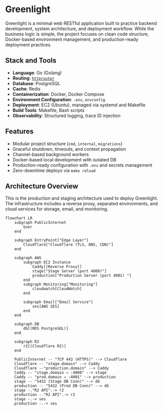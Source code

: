 # Greenlight

Greenlight is a minimal web RESTful application built to practice backend development, system architecture, and deployment workflow. While the business logic is simple, the project focuses on clean code structure, Docker-based environment management, and production-ready deployment practices.

## Stack and Tools

- **Language**: Go (Golang)
- **Routing**: [`httprouter`](https://github.com/julienschmidt/httprouter)
- **Database**: PostgreSQL
- **Cache**: Redis
- **Containerization**: Docker, Docker Compose
- **Environment Configuration**: `.env`, `envconfig`
- **Deployment**: EC2 (Ubuntu), managed via systemd and Makefile
- **Build Tools**: Makefile, Bash scripts
- **Observability**: Structured logging, trace ID injection

## Features

- Modular project structure (`cmd`, `internal`, `migrations`)
- Graceful shutdown, timeouts, and context propagation
- Channel-based background workers
- Docker-based local development with isolated DB
- Production-ready configuration with `.env` and secrets management
- Zero-downtime deploys via `make reload`

## Architecture Overview

This is the production and staging architecture used to deploy Greenlight. The infrastructure includes a reverse proxy, separated environments, and cloud services for storage, email, and monitoring.

```mermaid
flowchart LR
    subgraph PublicInternet
        User
    end

    subgraph EntryPoint["Edge Layer"]
        Cloudflare["Cloudflare (TLS, DNS, CDN)"]
    end

    subgraph AWS
        subgraph EC2 Instance
            Caddy[[Reverse Proxy]]
            stage["Stage Server (port 4000)"]
            production["Production Server (port 4001) "]
        end
        subgraph Monitoring["Monitoring"]
            cloudwatch[CloudWatch]
        end

        subgraph Email["Email Service"]
            ses[AWS SES]
        end
    end

    subgraph DB
        db[(RDS PostgreSQL)]
    end

    subgraph R2
        r2[(Cloudflare R2)]
    end

    PublicInternet -- "TCP 443 (HTTPS)" --> Cloudflare
    Cloudflare -- "stage.domain" --> Caddy
    Cloudflare --"production.domain" --> Caddy
    Caddy -- "stage.domain → :4000" --> stage
    Caddy -- "prod.domain → :4001" --> production
    stage -- "5432 (Stage DB Conn)" --> db
    production -- "5432 (Prod DB Conn)" --> db
    stage -."R2 API".-> r2
    production -."R2 API".-> r2
    stage -.-> ses
    production -.-> ses
